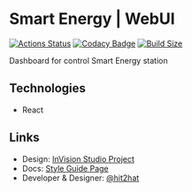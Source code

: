 # Smart Energy | WebUI

[![Actions Status](https://wdp9fww0r9.execute-api.us-west-2.amazonaws.com/production/badge/hit2hat/smart-energy-web)](https://wdp9fww0r9.execute-api.us-west-2.amazonaws.com/production/results/hit2hat/smart-energy-web)
[![Codacy Badge](https://api.codacy.com/project/badge/Grade/ef3b12a0e77e421a9e5baa0de057cb1c)](https://app.codacy.com/app/hit2hat/smart-energy-web?utm_source=github.com&utm_medium=referral&utm_content=hit2hat/smart-energy-web&utm_campaign=Badge_Grade_Dashboard)
[![Build Size](https://img.shields.io/badge/bundlesize-%3C%20500Kb-brightgreen.svg)](https://img.shields.io/badge/bundlesize-%3C%20500Kb-green.svg)

Dashboard for control Smart Energy station

## Technologies
*   React

## Links
*   Design: [InVision Studio Project](https://projects.invisionapp.com/prototype/cjvin0j72000isz018s1dt6we/play)
*   Docs: [Style Guide Page](https://hit2hat.github.io/smart-energy-web/)
*   Developer & Designer: [@hit2hat](https://vk.me/hit2hat)
